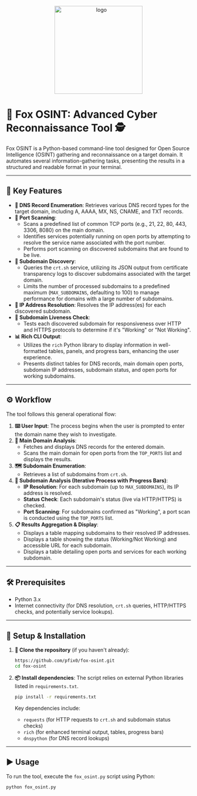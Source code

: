 <p align="center">
  <img src="https://github.com/user-attachments/assets/65c2292b-0720-4db4-a6be-f5f970b3770e" alt="logo" width="240">
</p>

# 🦊 Fox OSINT: Advanced Cyber Reconnaissance Tool 🕵️

Fox OSINT is a Python-based command-line tool designed for Open Source Intelligence (OSINT) gathering and reconnaissance on a target domain. It automates several information-gathering tasks, presenting the results in a structured and readable format in your terminal.

---

## 🎯 Key Features

* **📜 DNS Record Enumeration**: Retrieves various DNS record types for the target domain, including A, AAAA, MX, NS, CNAME, and TXT records.
* **🚪 Port Scanning**:
    * Scans a predefined list of common TCP ports (e.g., 21, 22, 80, 443, 3306, 8080) on the main domain.
    * Identifies services potentially running on open ports by attempting to resolve the service name associated with the port number.
    * Performs port scanning on discovered subdomains that are found to be live.
* **🔗 Subdomain Discovery**:
    * Queries the `crt.sh` service, utilizing its JSON output from certificate transparency logs to discover subdomains associated with the target domain.
    * Limits the number of processed subdomains to a predefined maximum (`MAX_SUBDOMAINS`, defaulting to 100) to manage performance for domains with a large number of subdomains.
* **📍 IP Address Resolution**: Resolves the IP address(es) for each discovered subdomain.
* **🚦 Subdomain Liveness Check**:
    * Tests each discovered subdomain for responsiveness over HTTP and HTTPS protocols to determine if it's "Working" or "Not Working".
* **📊 Rich CLI Output**:
    * Utilizes the `rich` Python library to display information in well-formatted tables, panels, and progress bars, enhancing the user experience.
    * Presents distinct tables for DNS records, main domain open ports, subdomain IP addresses, subdomain status, and open ports for working subdomains.

---

## ⚙️ Workflow

The tool follows this general operational flow:

1.  **⌨️ User Input**: The process begins when the user is prompted to enter the domain name they wish to investigate.
2.  **🎯 Main Domain Analysis**:
    * Fetches and displays DNS records for the entered domain.
    * Scans the main domain for open ports from the `TOP_PORTS` list and displays the results.
3.  **🗺️ Subdomain Enumeration**:
    * Retrieves a list of subdomains from `crt.sh`.
4.  **🔬 Subdomain Analysis (Iterative Process with Progress Bars)**:
    * **IP Resolution**: For each subdomain (up to `MAX_SUBDOMAINS`), its IP address is resolved.
    * **Status Check**: Each subdomain's status (live via HTTP/HTTPS) is checked.
    * **Port Scanning**: For subdomains confirmed as "Working", a port scan is conducted using the `TOP_PORTS` list.
5.  **📋 Results Aggregation & Display**:
    * Displays a table mapping subdomains to their resolved IP addresses.
    * Displays a table showing the status (Working/Not Working) and accessible URL for each subdomain.
    * Displays a table detailing open ports and services for each working subdomain.

---

## 🛠️ Prerequisites

* Python 3.x
* Internet connectivity (for DNS resolution, `crt.sh` queries, HTTP/HTTPS checks, and potentially service lookups).

---

## 🚀 Setup & Installation

1.  **🐑 Clone the repository** (if you haven't already):
    ```bash
    https://github.com/pfix0/fox-osint.git
    cd fox-osint
    ```

2.  **📦 Install dependencies**:
    The script relies on external Python libraries listed in `requirements.txt`.
    ```bash
    pip install -r requirements.txt
    ```
    Key dependencies include:
    * `requests` (for HTTP requests to `crt.sh` and subdomain status checks)
    * `rich` (for enhanced terminal output, tables, progress bars)
    * `dnspython` (for DNS record lookups)

---

## ▶️ Usage

To run the tool, execute the `fox_osint.py` script using Python:

```bash
python fox_osint.py
